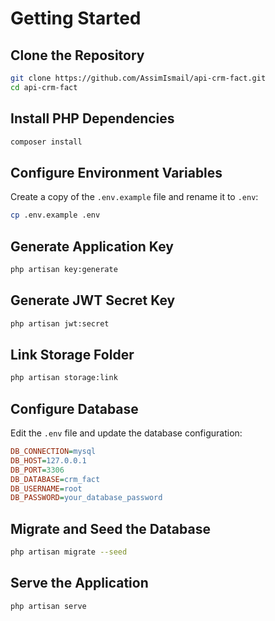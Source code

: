 # Getting Started

## Clone the Repository
```sh
git clone https://github.com/AssimIsmail/api-crm-fact.git
cd api-crm-fact
```

## Install PHP Dependencies
```sh
composer install
```

## Configure Environment Variables
Create a copy of the `.env.example` file and rename it to `.env`:
```sh
cp .env.example .env
```

## Generate Application Key
```sh
php artisan key:generate
```

## Generate JWT Secret Key
```sh
php artisan jwt:secret
```

## Link Storage Folder
```sh
php artisan storage:link
```

## Configure Database
Edit the `.env` file and update the database configuration:
```ini
DB_CONNECTION=mysql
DB_HOST=127.0.0.1
DB_PORT=3306
DB_DATABASE=crm_fact
DB_USERNAME=root
DB_PASSWORD=your_database_password
```

## Migrate and Seed the Database
```sh
php artisan migrate --seed
```

## Serve the Application
```sh
php artisan serve
```

